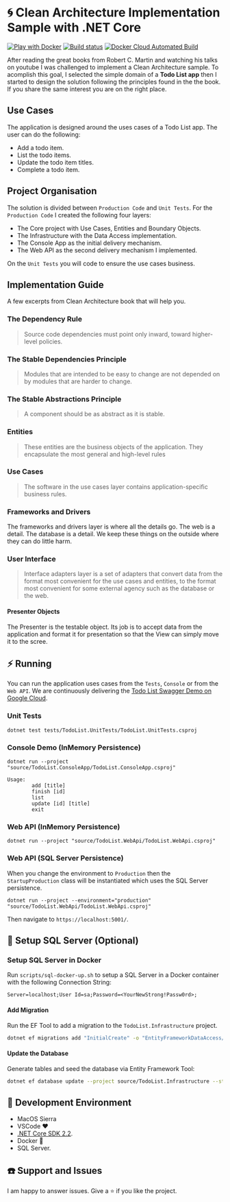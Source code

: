 # :cyclone: Clean Architecture Implementation Sample with .NET Core
[![Play with Docker](https://raw.githubusercontent.com/play-with-docker/stacks/master/assets/images/button.png)](https://labs.play-with-docker.com/?stack=https://raw.githubusercontent.com/ivanpaulovich/dotnet-clean-architecture/master/source/docker-compose.yml&stack_name=dotnet-clean-architecture) [![Build status](https://ci.appveyor.com/api/projects/status/005aoqa8g79skmn6/branch/master?svg=true)](https://ci.appveyor.com/project/ivanpaulovich/dotnet-clean-architecture/branch/master) [![Docker Cloud Automated Build](https://img.shields.io/docker/cloud/automated/ivanpaulovich/dotnet-clean-architecture.svg?style=plastic)](https://cloud.docker.com/repository/docker/ivanpaulovich/dotnet-clean-architecture)

After reading the great books from Robert C. Martin and watching his talks on youtube I was challenged to implement a Clean Architecture sample. To acomplish this goal, I selected the simple domain of a **Todo List app** then I started to design the solution following the principles found in the the book. If you share the same interest you are on the right place.

## Use Cases

The application is designed around the uses cases of a Todo List app. The user can do the following: 

* Add a todo item.
* List the todo items.
* Update the todo item titles.
* Complete a todo item.

## Project Organisation

The solution is divided between `Production Code` and `Unit Tests`. For the `Production Code` I created the following four layers:

* The Core project with Use Cases, Entities and Boundary Objects.
* The Infrastructure with the Data Access implementation.
* The Console App as the initial delivery mechanism.
* The Web API as the second delivery mechanism I implemented.

On the `Unit Tests` you will code to ensure the use cases business.

## Implementation Guide

A few excerpts from Clean Architecture book that will help you.

### The Dependency Rule

> Source code dependencies must point only inward, toward higher-level policies.

### The Stable Dependencies Principle

> Modules that are intended to be easy to change are not depended on by modules that are harder to change.

### The Stable Abstractions Principle

> A component should be as abstract as it is stable.

### Entities

> These entities are the business objects of the application. They encapsulate the most general and high-level rules

### Use Cases

> The software in the use cases layer contains application-specific business rules.

### Frameworks and Drivers

The frameworks and drivers layer is where all the details go. The web is a detail. The database is a detail. We keep these things on the outside where they can do little harm.

### User Interface

> Interface adapters layer is a set of adapters that convert data from the format most convenient for the use cases and entities, to the format most convenient for some external agency such as the database or the web.

#### Presenter Objects

The Presenter is the testable object. Its job is to accept data from the application and format it for presentation so that the View can simply move it to the scree.

## :zap: Running

You can run the application uses cases from the `Tests`, `Console` or from the `Web API`. We are continuously delivering the [Todo List Swagger Demo on Google Cloud](http://35.188.17.14/index.html).

### Unit Tests

```
dotnet test tests/TodoList.UnitTests/TodoList.UnitTests.csproj
```

### Console Demo (InMemory Persistence)

```
dotnet run --project "source/TodoList.ConsoleApp/TodoList.ConsoleApp.csproj"

```

```
Usage:
        add [title]
        finish [id]
        list
        update [id] [title]
        exit
```

### Web API (InMemory Persistence)

```
dotnet run --project "source/TodoList.WebApi/TodoList.WebApi.csproj"
```

### Web API (SQL Server Persistence)

When you change the environment to `Production` then the `StartupProduction` class will be instantiated which uses the SQL Server persistence.

```
dotnet run --project --environment="production" "source/TodoList.WebApi/TodoList.WebApi.csproj"
```

Then navigate to `https://localhost:5001/`.

## :floppy_disk: Setup SQL Server (Optional)

### Setup SQL Server in Docker

Run `scripts/sql-docker-up.sh` to setup a SQL Server in a Docker container with the following Connection String:

```
Server=localhost;User Id=sa;Password=<YourNewStrong!Passw0rd>;
```

#### Add Migration

Run the EF Tool to add a migration to the `TodoList.Infrastructure` project.

```sh
dotnet ef migrations add "InitialCreate" -o "EntityFrameworkDataAccess/Migrations" --project source/TodoList.Infrastructure --startup-project source/TodoList.WebApi
```

#### Update the Database

Generate tables and seed the database via Entity Framework Tool:

```sh
dotnet ef database update --project source/TodoList.Infrastructure --startup-project source/TodoList.WebApi
```

## :checkered_flag: Development Environment

* MacOS Sierra
* VSCode :heart:
* [.NET Core SDK 2.2](https://www.microsoft.com/net/download/dotnet-core/2.2).
* Docker :whale:
* SQL Server.

## :telephone: Support and Issues

I am happy to answer issues. Give a :star: if you like the project.
